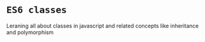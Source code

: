 # `ES6 classes`
Leraning all about classes in javascript and related concepts like inheritance and polymorphism


